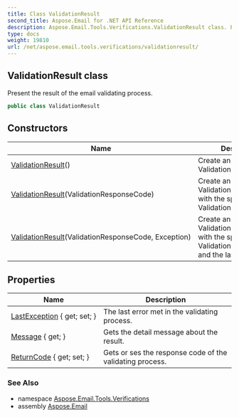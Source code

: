 ```yaml
---
title: Class ValidationResult
second_title: Aspose.Email for .NET API Reference
description: Aspose.Email.Tools.Verifications.ValidationResult class. Present the result of the email validating process
type: docs
weight: 19810
url: /net/aspose.email.tools.verifications/validationresult/
---
```

## ValidationResult class

Present the result of the email validating process.

```csharp
public class ValidationResult
```

## Constructors

| Name | Description |
| --- | --- |
| [ValidationResult](validationresult/#constructor)() | Create an instance of the ValidationResult class |
| [ValidationResult](validationresult/#constructor_1)(ValidationResponseCode) | Create an instance of the ValidationResult class, with the specified ValidationResponseCode |
| [ValidationResult](validationresult/#constructor_2)(ValidationResponseCode, Exception) | Create an instance of the ValidationResult class, with the specified ValidationResponseCode, and the last exception. |

## Properties

| Name | Description |
| --- | --- |
| [LastException](../../aspose.email.tools.verifications/validationresult/lastexception/) { get; set; } | The last error met in the validating process. |
| [Message](../../aspose.email.tools.verifications/validationresult/message/) { get; } | Gets the detail message about the result. |
| [ReturnCode](../../aspose.email.tools.verifications/validationresult/returncode/) { get; set; } | Gets or ses the response code of the validating process. |

### See Also

* namespace [Aspose.Email.Tools.Verifications](../../aspose.email.tools.verifications/)
* assembly [Aspose.Email](../../)


